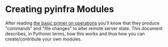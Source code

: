 # Creating pyinfra Modules

After reading [the basic primer on operations](./operations.md) you'll know that they produce "commands" and "file changes" to alter remote server state. This document describes, in Pythonic terms, how this works and thus how you can create/contribute your own modules.
